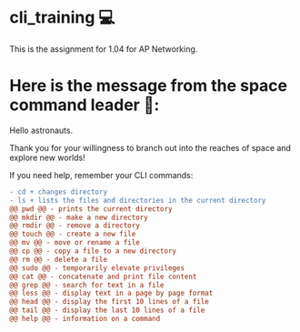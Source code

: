 # cli_training 💻
This is the assignment for 1.04 for AP Networking. 

# Here is the message from the space command leader 🚀: 

Hello astronauts. 

Thank you for your willingness to branch out 
into the reaches of space and explore new worlds!

If you need help, remember your CLI commands:
```diff
- cd + changes directory 
- ls + lists the files and directories in the current directory 
@@ pwd @@ - prints the current directory
@@ mkdir @@ - make a new directory 
@@ rmdir @@ - remove a directory 
@@ touch @@ - create a new file 
@@ mv @@ - move or rename a file 
@@ cp @@ - copy a file to a new directory 
@@ rm @@ - delete a file 
@@ sudo @@ - temporarily elevate privileges 
@@ cat @@ - concatenate and print file content 
@@ grep @@ - search for text in a file 
@@ less @@ - display text in a page by page format 
@@ head @@ - display the first 10 lines of a file
@@ tail @@ - display the last 10 lines of a file 
@@ help @@ - information on a command  
```


